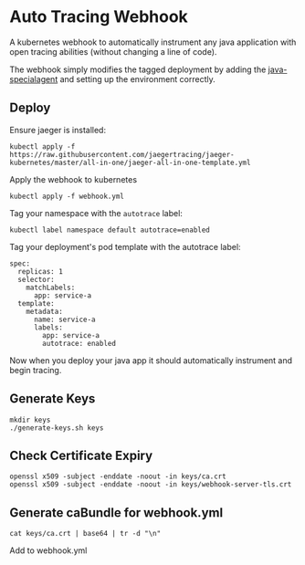 # Auto Tracing Webhook

A kubernetes webhook to automatically instrument any java application with open tracing abilities (without changing a line of code).

The webhook simply modifies the tagged deployment by adding the [java-specialagent](https://github.com/opentracing-contrib/java-specialagent) and setting up the environment correctly.

## Deploy

Ensure jaeger is installed:

```kubectl apply -f https://raw.githubusercontent.com/jaegertracing/jaeger-kubernetes/master/all-in-one/jaeger-all-in-one-template.yml```

Apply the webhook to kubernetes

```kubectl apply -f webhook.yml```

Tag your namespace with the ```autotrace``` label:

```kubectl label namespace default autotrace=enabled```

Tag your deployment's pod template with the autotrace label:

```
spec:
  replicas: 1
  selector:
    matchLabels:
      app: service-a
  template:
    metadata:
      name: service-a
      labels:
        app: service-a
        autotrace: enabled
```

Now when you deploy your java app it should automatically instrument and begin tracing.

## Generate Keys

```
mkdir keys
./generate-keys.sh keys
```

## Check Certificate Expiry

```
openssl x509 -subject -enddate -noout -in keys/ca.crt
openssl x509 -subject -enddate -noout -in keys/webhook-server-tls.crt
```

## Generate caBundle for webhook.yml

```
cat keys/ca.crt | base64 | tr -d "\n"
```

Add to webhook.yml
